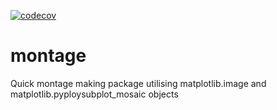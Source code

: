 [![codecov](https://codecov.io/gh/mateczentye/montage/branch/main/graph/badge.svg?token=L0GUW5K3OB)](https://codecov.io/gh/mateczentye/montage)

# montage
Quick montage making package utilising matplotlib.image and matplotlib.pyploysubplot_mosaic objects